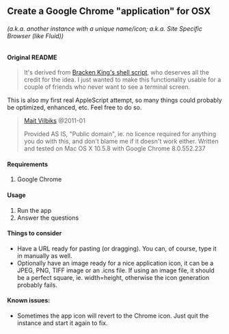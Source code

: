 ## Create a Google Chrome "application" for OSX
###### (a.k.a. another instance with a unique name/icon; a.k.a. Site Specific Browser (like Fluid))

#### Original README
> It's derived from [Bracken King's shell script][1], who deserves all the credit for the idea. I just wanted to make this functionality usable for a couple of friends who never want to see a terminal screen.  
> 
This is also my first real AppleScript attempt, so many things could probably be optimized, enhanced, etc. Feel free to do so.  
> [Mait Vilbiks][2] @2011-01  
> 
> Provided AS IS, "Public domain", ie. no licence required for anything you do with this, and don't blame me if it doesn't work either.
Written and tested on Mac OS X 10.5.8 with Google Chrome 8.0.552.237

#### Requirements
1. Google Chrome

#### Usage
1. Run the app
2. Answer the questions

#### Things to consider
- Have a URL ready for pasting (or dragging). You can, of course, type it in manually as well.
- Optionally have an image ready for a nice application icon, it can be a JPEG, PNG, TIFF image or an .icns file. If using an image file, it should be a perfect square, ie. width=height, otherwise the icon generation probably fails.

#### Known issues:
- Sometimes the app icon will revert to the Chrome icon. Just quit the instance and start it again to fix.

[1]: http://www.lessannoyingsoftware.com/blog/2010/08/149/Create+application+shortcuts+in+Google+Chrome+on+a+Mac]
[2]: mailto:happy@hot.ee
